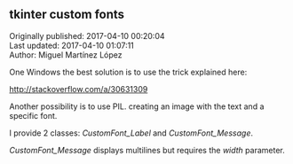 ## tkinter custom fonts  
Originally published: 2017-04-10 00:20:04  
Last updated: 2017-04-10 01:07:11  
Author: Miguel Martínez López  
  
One Windows the best solution is to use the trick explained here:

http://stackoverflow.com/a/30631309

Another possibility is to use PIL. creating an image with the text and a specific font.

I provide 2 classes: *CustomFont_Label* and *CustomFont_Message*.

*CustomFont_Message* displays multilines but requires the *width* parameter.